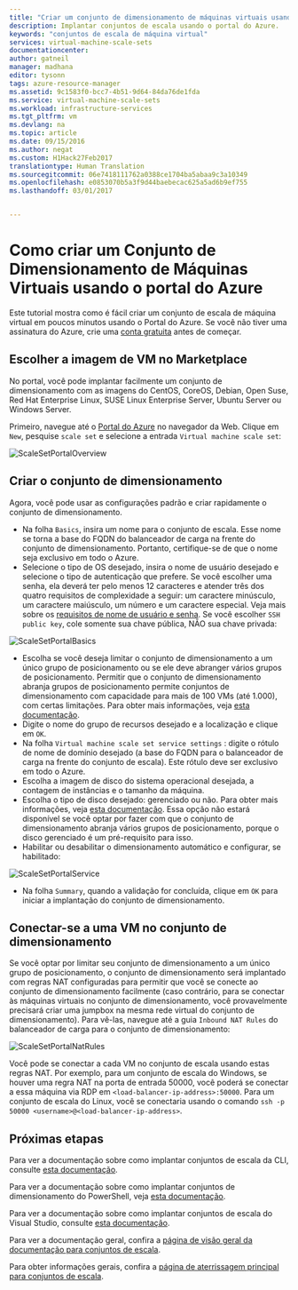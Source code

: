 ```yaml
---
title: "Criar um conjunto de dimensionamento de máquinas virtuais usando o Portal do Azure | Microsoft Docs"
description: Implantar conjuntos de escala usando o portal do Azure.
keywords: "conjuntos de escala de máquina virtual"
services: virtual-machine-scale-sets
documentationcenter: 
author: gatneil
manager: madhana
editor: tysonn
tags: azure-resource-manager
ms.assetid: 9c1583f0-bcc7-4b51-9d64-84da76de1fda
ms.service: virtual-machine-scale-sets
ms.workload: infrastructure-services
ms.tgt_pltfrm: vm
ms.devlang: na
ms.topic: article
ms.date: 09/15/2016
ms.author: negat
ms.custom: H1Hack27Feb2017
translationtype: Human Translation
ms.sourcegitcommit: 06e7418111762a0388ce1704ba5abaa9c3a10349
ms.openlocfilehash: e0853070b5a3f9d44baebecac625a5ad6b9ef755
ms.lasthandoff: 03/01/2017


---
```

# <a name="how-to-create-a-virtual-machine-scale-set-with-the-azure-portal"></a>Como criar um Conjunto de Dimensionamento de Máquinas Virtuais usando o portal do Azure
Este tutorial mostra como é fácil criar um conjunto de escala de máquina virtual em poucos minutos usando o Portal do Azure. Se você não tiver uma assinatura do Azure, crie uma [conta gratuita](https://azure.microsoft.com/free/) antes de começar.

## <a name="choose-the-vm-image-from-the-marketplace"></a>Escolher a imagem de VM no Marketplace
No portal, você pode implantar facilmente um conjunto de dimensionamento com as imagens do CentOS, CoreOS, Debian, Open Suse, Red Hat Enterprise Linux, SUSE Linux Enterprise Server, Ubuntu Server ou Windows Server.

Primeiro, navegue até o [Portal do Azure](https://portal.azure.com) no navegador da Web. Clique em `New`, pesquise `scale set` e selecione a entrada `Virtual machine scale set`:

![ScaleSetPortalOverview](./media/virtual-machine-scale-sets-portal-create/ScaleSetPortalOverview.PNG)

## <a name="create-the-scale-set"></a>Criar o conjunto de dimensionamento
Agora, você pode usar as configurações padrão e criar rapidamente o conjunto de dimensionamento.

* Na folha `Basics`, insira um nome para o conjunto de escala. Esse nome se torna a base do FQDN do balanceador de carga na frente do conjunto de dimensionamento. Portanto, certifique-se de que o nome seja exclusivo em todo o Azure.
* Selecione o tipo de OS desejado, insira o nome de usuário desejado e selecione o tipo de autenticação que prefere. Se você escolher uma senha, ela deverá ter pelo menos 12 caracteres e atender três dos quatro requisitos de complexidade a seguir: um caractere minúsculo, um caractere maiúsculo, um número e um caractere especial. Veja mais sobre os [requisitos de nome de usuário e senha](../virtual-machines/virtual-machines-windows-faq.md#what-are-the-username-requirements-when-creating-a-vm). Se você escolher `SSH public key`, cole somente sua chave pública, NÃO sua chave privada:

![ScaleSetPortalBasics](./media/virtual-machine-scale-sets-portal-create/ScaleSetPortalBasics.PNG)

* Escolha se você deseja limitar o conjunto de dimensionamento a um único grupo de posicionamento ou se ele deve abranger vários grupos de posicionamento. Permitir que o conjunto de dimensionamento abranja grupos de posicionamento permite conjuntos de dimensionamento com capacidade para mais de 100 VMs (até 1.000), com certas limitações. Para obter mais informações, veja [esta documentação](./virtual-machine-scale-sets-placement-groups.md).
* Digite o nome do grupo de recursos desejado e a localização e clique em `OK`.
* Na folha `Virtual machine scale set service settings` : digite o rótulo de nome de domínio desejado (a base do FQDN para o balanceador de carga na frente do conjunto de escala). Este rótulo deve ser exclusivo em todo o Azure.
* Escolha a imagem de disco do sistema operacional desejada, a contagem de instâncias e o tamanho da máquina.
* Escolha o tipo de disco desejado: gerenciado ou não. Para obter mais informações, veja [esta documentação](./virtual-machine-scale-sets-managed-disks.md). Essa opção não estará disponível se você optar por fazer com que o conjunto de dimensionamento abranja vários grupos de posicionamento, porque o disco gerenciado é um pré-requisito para isso.
* Habilitar ou desabilitar o dimensionamento automático e configurar, se habilitado:

![ScaleSetPortalService](./media/virtual-machine-scale-sets-portal-create/ScaleSetPortalService.PNG)

* Na folha `Summary`, quando a validação for concluída, clique em `OK` para iniciar a implantação do conjunto de dimensionamento.


## <a name="connect-to-a-vm-in-the-scale-set"></a>Conectar-se a uma VM no conjunto de dimensionamento
Se você optar por limitar seu conjunto de dimensionamento a um único grupo de posicionamento, o conjunto de dimensionamento será implantado com regras NAT configuradas para permitir que você se conecte ao conjunto de dimensionamento facilmente (caso contrário, para se conectar às máquinas virtuais no conjunto de dimensionamento, você provavelmente precisará criar uma jumpbox na mesma rede virtual do conjunto de dimensionamento). Para vê-las, navegue até a guia `Inbound NAT Rules` do balanceador de carga para o conjunto de dimensionamento:

![ScaleSetPortalNatRules](./media/virtual-machine-scale-sets-portal-create/ScaleSetPortalNatRules.PNG)

Você pode se conectar a cada VM no conjunto de escala usando estas regras NAT. Por exemplo, para um conjunto de escala do Windows, se houver uma regra NAT na porta de entrada 50000, você poderá se conectar a essa máquina via RDP em `<load-balancer-ip-address>:50000`. Para um conjunto de escala do Linux, você se conectaria usando o comando `ssh -p 50000 <username>@<load-balancer-ip-address>`.

## <a name="next-steps"></a>Próximas etapas
Para ver a documentação sobre como implantar conjuntos de escala da CLI, consulte [esta documentação](virtual-machine-scale-sets-cli-quick-create.md).

Para ver a documentação sobre como implantar conjuntos de dimensionamento do PowerShell, veja [esta documentação](virtual-machine-scale-sets-windows-create.md).

Para ver a documentação sobre como implantar conjuntos de escala do Visual Studio, consulte [esta documentação](virtual-machine-scale-sets-vs-create.md).

Para ver a documentação geral, confira a [página de visão geral da documentação para conjuntos de escala](virtual-machine-scale-sets-overview.md).

Para obter informações gerais, confira a [página de aterrissagem principal para conjuntos de escala](https://azure.microsoft.com/services/virtual-machine-scale-sets/).


